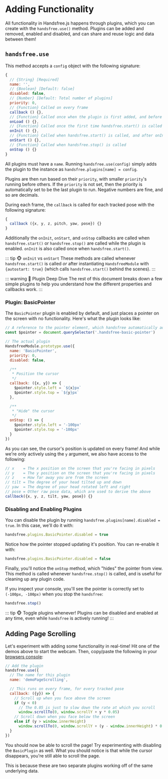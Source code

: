 # Adding Functionality

All functionality in Handsfree.js happens through plugins, which you can create with the `handsfree.use()` method. Plugins can be added and removed, enabled and disabled, and can share and reuse logic and data between them!

## `handsfree.use`

This method accepts a `config` object with the following signature:

```js
{
  // {String} [Required]
  name: '',
  // {Boolean} [Default: false]
  disabled: false,
  // {Number} [Default: Total number of plugins]
  priority: 0,
  // {Function} Called on every frame
  callback () {},
  // {Function} Called once when the plugin is first added, and before onInit
  onLoad () {},
  // {Function} Called once the first time handsfree.start() is called after it's been added while this plugin is enabled
  onInit () {},
  // {Function} Called when handsfree.start() is called, and after onInit
  onStart () {},
  // {Function} Called when handsfree.stop() is called
  onStop () {}
}
```

All plugins must have a `name`. Running `handsfree.use(config)` simply adds the plugin to the instance as `handsfree.plugins[name] = config`.

Plugins are then run based on their `priority`, with smaller `priority`'s running before others. If the `priority` is not set, then the priority is automatically set to be the last plugin to run. Negative numbers are fine, and so are decimals.

During each frame, the `callback` is called for each tracked pose with the following signature:

```js
{
  callback ({x, y, z, pitch, yaw, pose}) {}
}
```

Additionally the `onInit`, `onStart`, and `onStop` callbacks are called when `handsfree.start()` or `handsfree.stop()` are called while the plugin is enabled. `onInit` is also called once when `handsfree.start()`.

::: tip 🐵 `onInit` vs `onStart`
These methods are called whenever `handsfree.start()` is called _or_ after instantiating `HandsfreeModule` with `{autostart: true}` (which calls `handsfree.start()` behind the scenes).
:::

::: warning 🙉 Plugin Deep Dive
The rest of this document breaks down a few simple plugins to help you understand how the different properties and callbacks work.
:::

### Plugin: BasicPointer

The `BasicPointer` plugin is enabled by default, and just places a pointer on the screen with no functionality. Here's what the plugin looks like:

```js
// A reference to the pointer element, which handsfree automatically adds for you
const $pointer = document.querySelector('.handsfree-basic-pointer')

// The actual plugin
HandsfreeModule.prototype.use({
  name: 'BasicPointer',
  priority: 0,
  disabled: false,

  /**
   * Position the cursor
   */
  callback: ({x, y}) => {
    $pointer.style.left = `${x}px`
    $pointer.style.top = `${y}px`
  },

  /**
   * "Hide" the cursor
   */
  onStop: () => {
    $pointer.style.left = '-100px'
    $pointer.style.top = '-100px'
  }
})
```

As you can see, the cursor's position is updated on every frame! And while we're only actively using the `y` argument, we also have access to the following:

```js
// x    = The x position on the screen that you're facing in pixels
// y    = The y position on the screen that you're facing in pixels
// z    = How far away you are from the screen
// tilt = The degree of your head tilted up and down
// yaw  = The degree of your head rotated left and right
// pose = Other raw pose data, which are used to derive the above
callback({x, y, z, tilt, yaw, pose}) {}
```

### Disabling and Enabling Plugins

You can disable the plugin by running `handsfree.plugins[name].disabled = true`. In this case, we'll do it with:

```js
handsfree.plugins.BasicPointer.disabled = true
```

<demo/>

Notice how the pointer stopped updating it's position. You can re-enable it with:

```js
handsfree.plugins.BasicPointer.disabled = false
```

<demo/>

Finally, you'll notice the `onStop` method, which "hides" the pointer from view. This method is called whenever `handsfree.stop()` is called, and is useful for cleaning up any plugin code.

If you inspect your console, you'll see the pointer is correctly set to `(-100px, -100px)` when you stop the `handsfree`:

```js
handsfree.stop()
```

<demo/>

::: tip 🐵 Toggle plugins whenever!
Plugins can be disabled and enabled at any time, even while `handsfree` is actively running!
:::


## Adding Page Scrolling

Let's experiment with adding some functionality in real-time! Hit one of the demos above to start the webcam. Then, copy/paste the following in your [browsers console](https://webmasters.stackexchange.com/a/77337):

```js
// Add the plugin
handsfree.use({
  // The name for this plugin
  name: 'demoPageScrolling',

  // This runs on every frame, for every tracked pose
  callback: ({y}) => {
    // Scroll up when you face above the screen
    if (y < 0)
      // The 0.05 is just to slow down the rate at which you scroll
      window.scrollTo(0, window.scrollY + y * 0.05)
    // Scroll down when you face below the screen
    else if (y > window.innerHeight)
      window.scrollTo(0, window.scrollY + (y - window.innerHeight) * 0.05)
  }
})
```

You should now be able to scroll the page! Try experimenting with disabling the `BasicPlugin` as well. What you should notice is that while the cursor disappears, you're still able to scroll the page.

This is because these are two separate plugins working off of the same underlying data.
